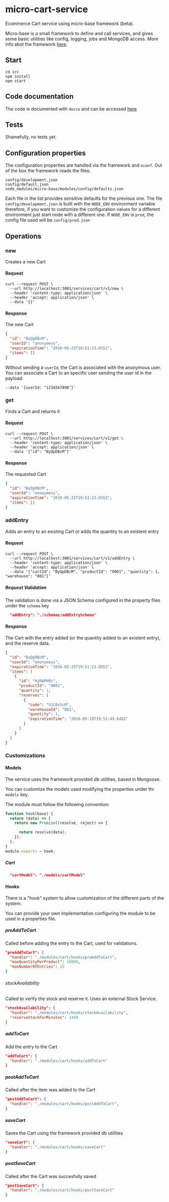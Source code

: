 # micro-cart-service

Ecommerce Cart service using micro-base framework (beta).

Micro-base is a small framework to define and call services, and gives some basic utilities like config, logging, jobs and MongoDB access.
More info abot the framework [here](https://github.com/ncornag/micro-base/tree/develop).

## Start

```
cd src
npm install
npm start
```

## Code documentation

The code is documented with `docco` and can be accessed [here](https://rawgit.com/ncornag/micro-cart-service/develop/docs/index.js.html)

## Tests

Shamefully, no tests yet.

## Configuration properties

The configuration properties are handled via the framework and `nconf`. Out of the box the framework reads the files:

```
config/development.json
config/default.json
node_modules/micro-base/modules/config/defaults.json
```

Each file in the list provides sensitive defaults for the previous one.
The file `config/development.json` is built with the `NODE_ENV` environment variable therefore, if you want to customize the configuration values for a different environment just start node with a different one.
If `NODE_ENV` is `prod`, the config file used will be `config/prod.json`

## Operations

### new

Creates a new Cart

#### Request

```shell
curl --request POST \
  --url http://localhost:3001/services/cart/v1/new \
  --header 'content-type: application/json' \
  --header 'accept: application/json' \
  --data '{}'
```

#### Response

The new Cart

```json
{
  "id": "ByQpDBcM",
  "userId": "anonymous",
  "expirationTime": "2016-05-25T19:51:23.055Z",
  "items": []
}
```

Without sending a `userId`, the Cart is associated with the anonymous user.
You can associate a Cart to an specific user sending the user id in the payload:

```shell
--data '{userId: "1234567890"}'
```

### get

Finds a Cart and returns it

#### Request

```shell
curl --request POST \
  --url http://localhost:3001/services/cart/v1/get \
  --header 'content-type: application/json' \
  --header 'accept: application/json' \
  --data '{"id": "ByQpDBcM"}'
```

#### Response

The requested Cart

```json
{
  "id": "ByQpDBcM",
  "userId": "anonymous",
  "expirationTime": "2016-05-25T19:51:23.055Z",
  "items": []
}
```

### addEntry

Adds an entry to an existing Cart or adds the quantity to an existent entry

#### Request

```shell
curl --request POST \
  --url http://localhost:3001/services/cart/v1/addEntry \
  --header 'content-type: application/json' \
  --header 'accept: application/json' \
  --data '{"cartId": "ByQpDBcM", "productId": "0001", "quantity": 1, "warehouse": "001"}'
```

##### Request Validation

The validation is done via a JSON Schema configured in the property files under the `schema` key

```json
  "addEntry": "./schemas/addEntrySchema"
```

#### Response

The Cart with the entry added (or the quantity added to an existent entry), and the reserve data.

```json
{
  "id": "ByQpDBcM",
  "userId": "anonymous",
  "expirationTime": "2016-05-25T19:51:23.055Z",
  "items": [
    {
      "id": "HyRAPH9z",
      "productId": "0001",
      "quantity": 1,
      "reserves": [
        {
          "code": "S1C0vScM",
          "warehouseId": "001",
          "quantity": 1,
          "expirationTime": "2016-05-19T19:51:49.648Z"
        }
      ]
    }
  ]
}
```

### Customizations

#### Models

The service uses the framework provided db utilities, based in Mongoose.

You can customize the models used modifying the properties under thr `models` key.

The module must follow the following convention:

```javascript
function hook(base) {
  return (data) => {
    return new Promise((resolve, reject) => {

      return resolve(data);
    });
  };
}
module.exports = hook;
```

##### Cart

```json
  "cartModel": "./models/cartModel"
```

#### Hooks

There is a "hook" system to allow customization of the different parts of the system.

You can provide your own implementation configuring the module to be used in a properties file.

##### preAddToCart

Called before adding the entry to the Cart, used for validations.

```json
"preAddToCart": {
  "handler": "./modules/cart/hooks/preAddToCart",
  "maxQuantityPerProduct": 10000,
  "maxNumberOfEntries": 15
}
```

###### stockAvailability

Called to verify the stock and reserve it. Uses an external Stock Service.

```json
"stockAvailability": {
  "handler": "./modules/cart/hooks/stockAvailability",
  "reserveStockForMinutes": 1440
}
```

##### addToCart

Add the entry to the Cart

```json
"addToCart": {
  "handler": "./modules/cart/hooks/addToCart"
}
```

##### postAddToCart

Called after the item was added to the Cart

```json
"postAddToCart": {
  "handler": "./modules/cart/hooks/postAddToCart",
}
```

##### saveCart

Saves the Cart using the framework provided db utilities

```json
"saveCart": {
  "handler": "./modules/cart/hooks/saveCart"
}
```

##### postSaveCart

Called after the Cart was succesfully saved

```json
"postSaveCart": {
  "handler": "./modules/cart/hooks/postSaveCart"
}
```
